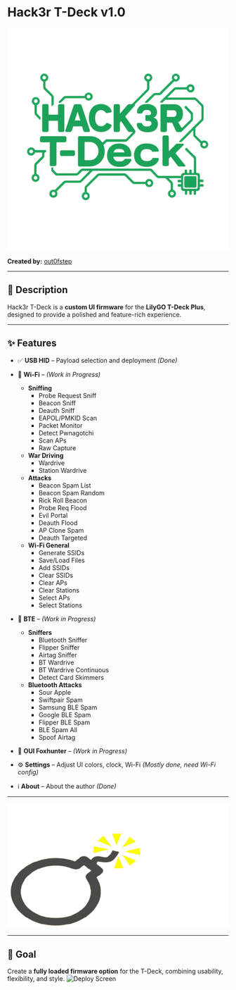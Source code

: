 # Hack3r T-Deck v1.0

![Main UI](https://github.com/out0fstep/Hack3r-T-Deck/raw/main/file_000000006c7861f590de3b38199f28e0.png)

**Created by:** [out0fstep](https://github.com/out0fstep)  

---

## 📖 Description
Hack3r T-Deck is a **custom UI firmware** for the **LilyGO T-Deck Plus**, designed to provide a polished and feature-rich experience.

---

## ✨ Features

- ✅ **USB HID** – Payload selection and deployment *(Done)*

- 🚧 **Wi-Fi** – *(Work in Progress)*
  - **Sniffing**
    - Probe Request Sniff  
    - Beacon Sniff  
    - Deauth Sniff  
    - EAPOL/PMKID Scan  
    - Packet Monitor  
    - Detect Pwnagotchi  
    - Scan APs  
    - Raw Capture  
  - **War Driving**
    - Wardrive  
    - Station Wardrive  
  - **Attacks**
    - Beacon Spam List  
    - Beacon Spam Random  
    - Rick Roll Beacon  
    - Probe Req Flood  
    - Evil Portal  
    - Deauth Flood  
    - AP Clone Spam  
    - Deauth Targeted  
  - **Wi-Fi General**
    - Generate SSIDs  
    - Save/Load Files  
    - Add SSIDs  
    - Clear SSIDs  
    - Clear APs  
    - Clear Stations  
    - Select APs  
    - Select Stations  

- 🚧 **BTE** – *(Work in Progress)*
  - **Sniffers**
    - Bluetooth Sniffer  
    - Flipper Sniffer  
    - Airtag Sniffer  
    - BT Wardrive  
    - BT Wardrive Continuous  
    - Detect Card Skimmers  
  - **Bluetooth Attacks**
    - Sour Apple  
    - Swiftpair Spam  
    - Samsung BLE Spam  
    - Google BLE Spam  
    - Flipper BLE Spam  
    - BLE Spam All  
    - Spoof Airtag  

- 🚧 **OUI Foxhunter** – *(Work in Progress)*

- ⚙️ **Settings** – Adjust UI colors, clock, Wi-Fi *(Mostly done, need Wi-Fi config)*

- ℹ️ **About** – About the author *(Done)*


---

![Deploy Screen](https://github.com/out0fstep/Hack3r-T-Deck/blob/main/1000015378-removebg-preview.png)

---

## 🎯 Goal
Create a **fully loaded firmware option** for the T-Deck, combining usability, flexibility, and style.
![Deploy Screen](https://github.com/out0fstep/Hack3r-T-Deck/raw/main/file_1000015378-removebg-preview.png)


